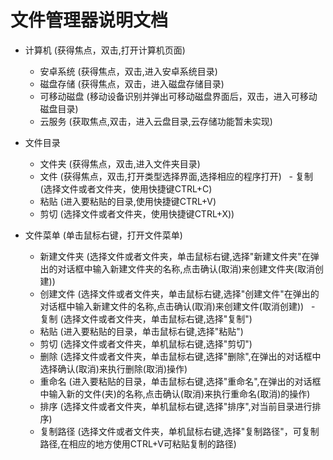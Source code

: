 # 文件管理器说明文档
  - 计算机    (获得焦点，双击,打开计算机页面)
    - 安卓系统   (获得焦点，双击,进入安卓系统目录)
    - 磁盘存储   (获得焦点，双击，进入磁盘存储目录)
    - 可移动磁盘  (移动设备识别并弹出可移动磁盘界面后，双击，进入可移动磁盘目录)
    - 云服务   (获取焦点,双击，进入云盘目录,云存储功能暂未实现)
    
    
 - 文件目录    
    - 文件夹   (获得焦点，双击,进入文件夹目录)
    - 文件   (获得焦点，双击,打开类型选择界面,选择相应的程序打开)
    - 复制    (选择文件或者文件夹，使用快捷键CTRL+C)
    - 粘贴    (进入要粘贴的目录,使用快捷键CTRL+V)
    - 剪切   (选择文件或者文件夹，使用快捷键CTRL+X))
    
    
 - 文件菜单   (单击鼠标右键，打开文件菜单)
    - 新建文件夹 (选择文件或者文件夹，单击鼠标右键,选择"新建文件夹"在弹出的对话框中输入新建文件夹的名称,点击确认(取消)来创建文件夹(取消创建))
    - 创建文件   (选择文件或者文件夹，单击鼠标右键,选择"创建文件"在弹出的对话框中输入新建文件的名称,点击确认(取消)来创建文件(取消创建))
    - 复制    (选择文件或者文件夹，单击鼠标右键,选择"复制")
    - 粘贴    (进入要粘贴的目录，单击鼠标右键,选择"粘贴")
    - 剪切   (选择文件或者文件夹，单机鼠标右键,选择"剪切")
    - 删除    (选择文件或者文件夹，单击鼠标右键,选择"删除",在弹出的对话框中选择确认(取消)来执行删除(取消)操作)
    - 重命名  (进入要粘贴的目录，单击鼠标右键,选择"重命名",在弹出的对话框中输入新的文件(夹)的名称,点击确认(取消)来执行重命名(取消)的操作)
    - 排序   (选择文件或者文件夹，单机鼠标右键,选择"排序",对当前目录进行排序)
    - 复制路径  (选择文件或者文件夹，单机鼠标右键,选择"复制路径"，可复制路径,在相应的地方使用CTRL+V可粘贴复制的路径)
 
 
 

